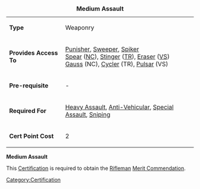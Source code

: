 <table>
<caption><strong>Medium Assault</strong></caption>
<tbody>
<tr class="odd">
<td><p><strong>Type</strong></p></td>
<td><p>Weaponry</p></td>
</tr>
<tr class="even">
<td><p><strong>Provides Access To</strong></p></td>
<td><p><a href="Punisher.md" title="wikilink">Punisher</a>, <a href="Sweeper.md" title="wikilink">Sweeper</a>, <a href="Spiker.md" title="wikilink">Spiker</a><br />
<a href="Spear.md" title="wikilink">Spear</a> (<a href="NC.md" title="wikilink">NC</a>), <a href="Stinger.md" title="wikilink">Stinger</a> (<a href="TR.md" title="wikilink">TR</a>), <a href="Eraser.md" title="wikilink">Eraser</a> (<a href="VS.md" title="wikilink">VS</a>)<br />
<a href="Gauss.md" title="wikilink">Gauss</a> (NC), <a href="Cycler.md" title="wikilink">Cycler</a> (TR), <a href="Pulsar.md" title="wikilink">Pulsar</a> (VS)</p></td>
</tr>
<tr class="odd">
<td><p><strong>Pre-requisite</strong></p></td>
<td><p>-</p></td>
</tr>
<tr class="even">
<td><p><strong>Required For</strong></p></td>
<td><p><a href="Heavy_Assault.md" title="wikilink">Heavy Assault</a>, <a href="Anti-Vehicular.md" title="wikilink">Anti-Vehicular</a>, <a href="Special_Assault.md" title="wikilink">Special Assault</a>, <a href="Sniping.md" title="wikilink">Sniping</a></p></td>
</tr>
<tr class="odd">
<td><p><strong>Cert Point Cost</strong></p></td>
<td><p>2</p></td>
</tr>
</tbody>
</table>

**Medium Assault**

This [Certification](Certification.md) is required to obtain the
[Rifleman](Rifleman.md) [Merit
Commendation](Merit_Commendations.md).

[Category:Certification](Category:Certification.md)
